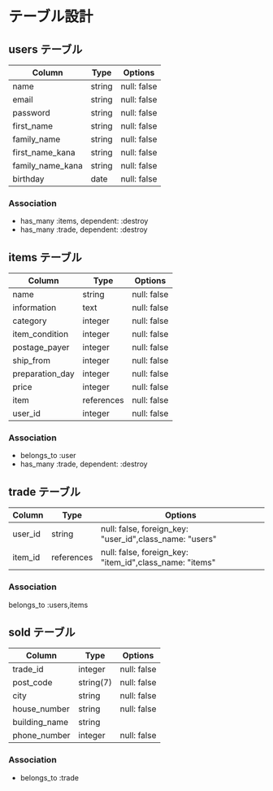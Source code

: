 # テーブル設計

## users テーブル

| Column           | Type   | Options     |
| --------         | ------ | ----------- |
| name             | string | null: false |
| email            | string | null: false |
| password         | string | null: false |
| first_name       | string | null: false |
| family_name      | string | null: false |
| first_name_kana  | string | null: false |
| family_name_kana | string | null: false |
| birthday         | date   | null: false |

### Association

- has_many :items, dependent: :destroy
- has_many :trade, dependent: :destroy

## items テーブル

| Column           | Type       | Options     |
| ------           | ------     | ----------- |
| name             | string     | null: false |
| information      | text       | null: false |
| category         | integer    | null: false |
| item_condition   | integer    | null: false |
| postage_payer    | integer    | null: false |
| ship_from        | integer    | null: false |
| preparation_day  | integer    | null: false |
| price            | integer    | null: false |
| item             | references | null: false |
| user_id          | integer    | null: false |

### Association

- belongs_to :user
- has_many :trade, dependent: :destroy

## trade テーブル

| Column           | Type       | Options                       |
| --------         | ------     | ----------------------------- |
| user_id          | string     |null: false, foreign_key: "user_id",class_name: "users" |
| item_id          | references |null: false, foreign_key: "item_id",class_name: "items" |

### Association
belongs_to :users,items 

## sold テーブル

| Column           | Type       | Options                       |
| --------         | ------     | ----------------------------- |
| trade_id         | integer    | null: false                   |
| post_code        | string(7)  | null: false                   |
| city             | string     | null: false                   |
| house_number     | string     | null: false                   |
| building_name    | string     |                               |
| phone_number     | integer    | null: false                   |

### Association

- belongs_to :trade